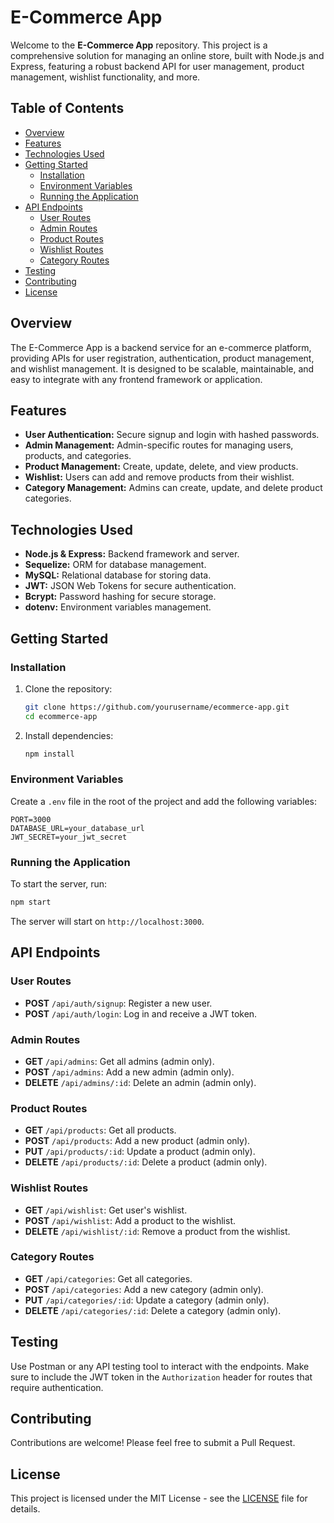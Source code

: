 
# E-Commerce App

Welcome to the **E-Commerce App** repository. This project is a comprehensive solution for managing an online store, built with Node.js and Express, featuring a robust backend API for user management, product management, wishlist functionality, and more.

## Table of Contents

- [Overview](#overview)
- [Features](#features)
- [Technologies Used](#technologies-used)
- [Getting Started](#getting-started)
  - [Installation](#installation)
  - [Environment Variables](#environment-variables)
  - [Running the Application](#running-the-application)
- [API Endpoints](#api-endpoints)
  - [User Routes](#user-routes)
  - [Admin Routes](#admin-routes)
  - [Product Routes](#product-routes)
  - [Wishlist Routes](#wishlist-routes)
  - [Category Routes](#category-routes)
- [Testing](#testing)
- [Contributing](#contributing)
- [License](#license)

## Overview

The E-Commerce App is a backend service for an e-commerce platform, providing APIs for user registration, authentication, product management, and wishlist management. It is designed to be scalable, maintainable, and easy to integrate with any frontend framework or application.

## Features

- **User Authentication:** Secure signup and login with hashed passwords.
- **Admin Management:** Admin-specific routes for managing users, products, and categories.
- **Product Management:** Create, update, delete, and view products.
- **Wishlist:** Users can add and remove products from their wishlist.
- **Category Management:** Admins can create, update, and delete product categories.

## Technologies Used

- **Node.js & Express:** Backend framework and server.
- **Sequelize:** ORM for database management.
- **MySQL:** Relational database for storing data.
- **JWT:** JSON Web Tokens for secure authentication.
- **Bcrypt:** Password hashing for secure storage.
- **dotenv:** Environment variables management.

## Getting Started

### Installation

1. Clone the repository:

   ```bash
   git clone https://github.com/yourusername/ecommerce-app.git
   cd ecommerce-app
   ```

2. Install dependencies:

   ```bash
   npm install
   ```

### Environment Variables

Create a `.env` file in the root of the project and add the following variables:

```plaintext
PORT=3000
DATABASE_URL=your_database_url
JWT_SECRET=your_jwt_secret
```

### Running the Application

To start the server, run:

```bash
npm start
```

The server will start on `http://localhost:3000`.

## API Endpoints

### User Routes

- **POST** `/api/auth/signup`: Register a new user.
- **POST** `/api/auth/login`: Log in and receive a JWT token.

### Admin Routes

- **GET** `/api/admins`: Get all admins (admin only).
- **POST** `/api/admins`: Add a new admin (admin only).
- **DELETE** `/api/admins/:id`: Delete an admin (admin only).

### Product Routes

- **GET** `/api/products`: Get all products.
- **POST** `/api/products`: Add a new product (admin only).
- **PUT** `/api/products/:id`: Update a product (admin only).
- **DELETE** `/api/products/:id`: Delete a product (admin only).

### Wishlist Routes

- **GET** `/api/wishlist`: Get user's wishlist.
- **POST** `/api/wishlist`: Add a product to the wishlist.
- **DELETE** `/api/wishlist/:id`: Remove a product from the wishlist.

### Category Routes

- **GET** `/api/categories`: Get all categories.
- **POST** `/api/categories`: Add a new category (admin only).
- **PUT** `/api/categories/:id`: Update a category (admin only).
- **DELETE** `/api/categories/:id`: Delete a category (admin only).

## Testing

Use Postman or any API testing tool to interact with the endpoints. Make sure to include the JWT token in the `Authorization` header for routes that require authentication.

## Contributing

Contributions are welcome! Please feel free to submit a Pull Request.

## License

This project is licensed under the MIT License - see the [LICENSE](LICENSE) file for details.

